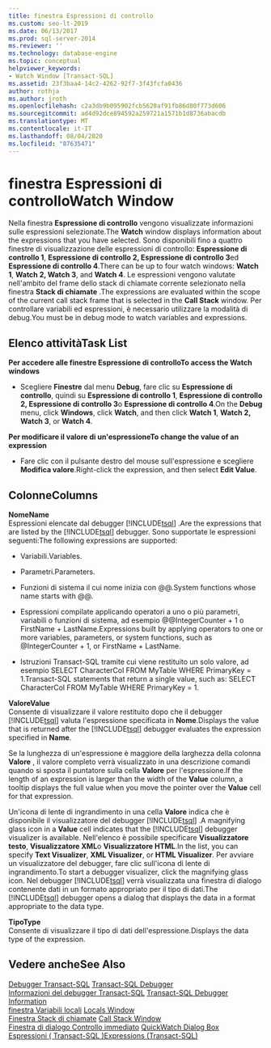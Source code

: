 ```yaml
---
title: finestra Espressioni di controllo
ms.custom: seo-lt-2019
ms.date: 06/13/2017
ms.prod: sql-server-2014
ms.reviewer: ''
ms.technology: database-engine
ms.topic: conceptual
helpviewer_keywords:
- Watch Window [Transact-SQL]
ms.assetid: 23f3baa4-14c2-4262-92f7-3f43fcfa0436
author: rothja
ms.author: jroth
ms.openlocfilehash: c2a3db9b095902fcb5620af91fb86d80f773d606
ms.sourcegitcommit: ad4d92dce894592a259721a1571b1d8736abacdb
ms.translationtype: MT
ms.contentlocale: it-IT
ms.lasthandoff: 08/04/2020
ms.locfileid: "87635471"
---
```

# <a name="watch-window"></a><span data-ttu-id="28ed7-102">finestra Espressioni di controllo</span><span class="sxs-lookup"><span data-stu-id="28ed7-102">Watch Window</span></span>
  <span data-ttu-id="28ed7-103">Nella finestra **Espressione di controllo** vengono visualizzate informazioni sulle espressioni selezionate.</span><span class="sxs-lookup"><span data-stu-id="28ed7-103">The **Watch** window displays information about the expressions that you have selected.</span></span> <span data-ttu-id="28ed7-104">Sono disponibili fino a quattro finestre di visualizzazione delle espressioni di controllo: **Espressione di controllo 1**, **Espressione di controllo 2, Espressione di controllo 3**ed **Espressione di controllo 4**.</span><span class="sxs-lookup"><span data-stu-id="28ed7-104">There can be up to four watch windows: **Watch 1**, **Watch 2, Watch 3**, and **Watch 4**.</span></span> <span data-ttu-id="28ed7-105">Le espressioni vengono valutate nell'ambito del frame dello stack di chiamate corrente selezionato nella finestra **Stack di chiamate** .</span><span class="sxs-lookup"><span data-stu-id="28ed7-105">The expressions are evaluated within the scope of the current call stack frame that is selected in the **Call Stack** window.</span></span> <span data-ttu-id="28ed7-106">Per controllare variabili ed espressioni, è necessario utilizzare la modalità di debug.</span><span class="sxs-lookup"><span data-stu-id="28ed7-106">You must be in debug mode to watch variables and expressions.</span></span>  
  
## <a name="task-list"></a><span data-ttu-id="28ed7-107">Elenco attività</span><span class="sxs-lookup"><span data-stu-id="28ed7-107">Task List</span></span>  
 <span data-ttu-id="28ed7-108">**Per accedere alle finestre Espressione di controllo**</span><span class="sxs-lookup"><span data-stu-id="28ed7-108">**To access the Watch windows**</span></span>  
  
-   <span data-ttu-id="28ed7-109">Scegliere **Finestre** dal menu **Debug**, fare clic su **Espressione di controllo**, quindi su **Espressione di controllo 1**, **Espressione di controllo 2, Espressione di controllo 3**o **Espressione di controllo 4**.</span><span class="sxs-lookup"><span data-stu-id="28ed7-109">On the **Debug** menu, click **Windows**, click **Watch**, and then click **Watch 1**, **Watch 2, Watch 3**, or **Watch 4**.</span></span>  
  
 <span data-ttu-id="28ed7-110">**Per modificare il valore di un'espressione**</span><span class="sxs-lookup"><span data-stu-id="28ed7-110">**To change the value of an expression**</span></span>  
  
-   <span data-ttu-id="28ed7-111">Fare clic con il pulsante destro del mouse sull'espressione e scegliere **Modifica valore**.</span><span class="sxs-lookup"><span data-stu-id="28ed7-111">Right-click the expression, and then select **Edit Value**.</span></span>  
  
## <a name="columns"></a><span data-ttu-id="28ed7-112">Colonne</span><span class="sxs-lookup"><span data-stu-id="28ed7-112">Columns</span></span>  
 <span data-ttu-id="28ed7-113">**Nome**</span><span class="sxs-lookup"><span data-stu-id="28ed7-113">**Name**</span></span>  
 <span data-ttu-id="28ed7-114">Espressioni elencate dal debugger [!INCLUDE[tsql](../../includes/tsql-md.md)] .</span><span class="sxs-lookup"><span data-stu-id="28ed7-114">Are the expressions that are listed by the [!INCLUDE[tsql](../../includes/tsql-md.md)] debugger.</span></span> <span data-ttu-id="28ed7-115">Sono supportate le espressioni seguenti:</span><span class="sxs-lookup"><span data-stu-id="28ed7-115">The following expressions are supported:</span></span>  
  
-   <span data-ttu-id="28ed7-116">Variabili.</span><span class="sxs-lookup"><span data-stu-id="28ed7-116">Variables.</span></span>  
  
-   <span data-ttu-id="28ed7-117">Parametri.</span><span class="sxs-lookup"><span data-stu-id="28ed7-117">Parameters.</span></span>  
  
-   <span data-ttu-id="28ed7-118">Funzioni di sistema il cui nome inizia con @@.</span><span class="sxs-lookup"><span data-stu-id="28ed7-118">System functions whose name starts with @@.</span></span>  
  
-   <span data-ttu-id="28ed7-119">Espressioni compilate applicando operatori a uno o più parametri, variabili o funzioni di sistema, ad esempio @@IntegerCounter + 1 o FirstName + LastName.</span><span class="sxs-lookup"><span data-stu-id="28ed7-119">Expressions built by applying operators to one or more variables, parameters, or system functions, such as @IntegerCounter + 1, or FirstName + LastName.</span></span>  
  
-   <span data-ttu-id="28ed7-120">Istruzioni Transact-SQL tramite cui viene restituito un solo valore, ad esempio SELECT CharacterCol FROM MyTable WHERE PrimaryKey = 1.</span><span class="sxs-lookup"><span data-stu-id="28ed7-120">Transact-SQL statements that return a single value, such as: SELECT CharacterCol FROM MyTable WHERE PrimaryKey = 1.</span></span>  
  
 <span data-ttu-id="28ed7-121">**Valore**</span><span class="sxs-lookup"><span data-stu-id="28ed7-121">**Value**</span></span>  
 <span data-ttu-id="28ed7-122">Consente di visualizzare il valore restituito dopo che il debugger [!INCLUDE[tsql](../../includes/tsql-md.md)] valuta l'espressione specificata in **Nome**.</span><span class="sxs-lookup"><span data-stu-id="28ed7-122">Displays the value that is returned after the [!INCLUDE[tsql](../../includes/tsql-md.md)] debugger evaluates the expression specified in **Name**.</span></span>  
  
 <span data-ttu-id="28ed7-123">Se la lunghezza di un'espressione è maggiore della larghezza della colonna **Valore** , il valore completo verrà visualizzato in una descrizione comandi quando si sposta il puntatore sulla cella **Valore** per l'espressione.</span><span class="sxs-lookup"><span data-stu-id="28ed7-123">If the length of an expression is larger than the width of the **Value** column, a tooltip displays the full value when you move the pointer over the **Value** cell for that expression.</span></span>  
  
 <span data-ttu-id="28ed7-124">Un'icona di lente di ingrandimento in una cella **Valore** indica che è disponibile il visualizzatore del debugger [!INCLUDE[tsql](../../includes/tsql-md.md)] .</span><span class="sxs-lookup"><span data-stu-id="28ed7-124">A magnifying glass icon in a **Value** cell indicates that the [!INCLUDE[tsql](../../includes/tsql-md.md)] debugger visualizer is available.</span></span> <span data-ttu-id="28ed7-125">Nell'elenco è possibile specificare **Visualizzatore testo**, **Visualizzatore XML**o **Visualizzatore HTML**.</span><span class="sxs-lookup"><span data-stu-id="28ed7-125">In the list, you can specify **Text Visualizer**, **XML Visualizer**, or **HTML Visualizer**.</span></span> <span data-ttu-id="28ed7-126">Per avviare un visualizzatore del debugger, fare clic sull'icona di lente di ingrandimento.</span><span class="sxs-lookup"><span data-stu-id="28ed7-126">To start a debugger visualizer, click the magnifying glass icon.</span></span> <span data-ttu-id="28ed7-127">Nel debugger [!INCLUDE[tsql](../../includes/tsql-md.md)] verrà visualizzata una finestra di dialogo contenente dati in un formato appropriato per il tipo di dati.</span><span class="sxs-lookup"><span data-stu-id="28ed7-127">The [!INCLUDE[tsql](../../includes/tsql-md.md)] debugger opens a dialog that displays the data in a format appropriate to the data type.</span></span>  
  
 <span data-ttu-id="28ed7-128">**Tipo**</span><span class="sxs-lookup"><span data-stu-id="28ed7-128">**Type**</span></span>  
 <span data-ttu-id="28ed7-129">Consente di visualizzare il tipo di dati dell'espressione.</span><span class="sxs-lookup"><span data-stu-id="28ed7-129">Displays the data type of the expression.</span></span>  
  
## <a name="see-also"></a><span data-ttu-id="28ed7-130">Vedere anche</span><span class="sxs-lookup"><span data-stu-id="28ed7-130">See Also</span></span>  
 <span data-ttu-id="28ed7-131">[Debugger Transact-SQL](transact-sql-debugger.md) </span><span class="sxs-lookup"><span data-stu-id="28ed7-131">[Transact-SQL Debugger](transact-sql-debugger.md) </span></span>  
 <span data-ttu-id="28ed7-132">[Informazioni del debugger Transact-SQL](transact-sql-debugger-information.md) </span><span class="sxs-lookup"><span data-stu-id="28ed7-132">[Transact-SQL Debugger Information](transact-sql-debugger-information.md) </span></span>  
 <span data-ttu-id="28ed7-133">[finestra Variabili locali](transact-sql-debugger-locals-window.md) </span><span class="sxs-lookup"><span data-stu-id="28ed7-133">[Locals Window](transact-sql-debugger-locals-window.md) </span></span>  
 <span data-ttu-id="28ed7-134">[Finestra Stack di chiamate](transact-sql-debugger-call-stack-window.md) </span><span class="sxs-lookup"><span data-stu-id="28ed7-134">[Call Stack Window](transact-sql-debugger-call-stack-window.md) </span></span>  
 <span data-ttu-id="28ed7-135">[Finestra di dialogo Controllo immediato](transact-sql-debugger-quickwatch-dialog-box.md) </span><span class="sxs-lookup"><span data-stu-id="28ed7-135">[QuickWatch Dialog Box](transact-sql-debugger-quickwatch-dialog-box.md) </span></span>  
 [<span data-ttu-id="28ed7-136">Espressioni &#40; Transact-SQL &#41;</span><span class="sxs-lookup"><span data-stu-id="28ed7-136">Expressions &#40;Transact-SQL&#41;</span></span>](/sql/t-sql/language-elements/expressions-transact-sql)  
